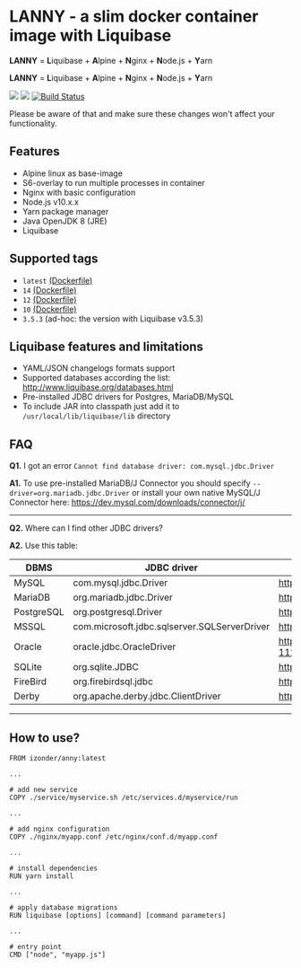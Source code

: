 # LANNY - a slim docker container image with Liquibase

**LANNY** = **L**iquibase + **A**lpine + **N**ginx + **N**ode.js + **Y**arn

**LANNY** = **L**iquibase + **A**lpine + **N**ginx + **N**ode.js + **Y**arn

[![](https://images.microbadger.com/badges/version/izonder/lanny:10.svg)](https://microbadger.com/images/izonder/lanny "Get your own version badge on microbadger.com")
[![](https://images.microbadger.com/badges/image/izonder/lanny:10.svg)](https://microbadger.com/images/izonder/lanny "Get your own image badge on microbadger.com")
[![Build Status](https://travis-ci.org/izonder/lanny.svg?branch=nodejs-10)](https://travis-ci.org/izonder/lanny)

Please be aware of that and make sure these changes won't affect your functionality.

## Features

- Alpine linux as base-image
- S6-overlay to run multiple processes in container
- Nginx with basic configuration
- Node.js v10.x.x
- Yarn package manager
- Java OpenJDK 8 (JRE)
- Liquibase

## Supported tags

- `latest` [(Dockerfile)](https://github.com/izonder/lanny/blob/master/Dockerfile)
- `14` [(Dockerfile)](https://github.com/izonder/lanny/blob/nodejs-14/Dockerfile)
- `12` [(Dockerfile)](https://github.com/izonder/lanny/blob/nodejs-12/Dockerfile)
- `10` [(Dockerfile)](https://github.com/izonder/lanny/blob/nodejs-10/Dockerfile)
- `3.5.3` (ad-hoc: the version with Liquibase v3.5.3)

## Liquibase features and limitations

- YAML/JSON changelogs formats support
- Supported databases according the list: http://www.liquibase.org/databases.html
- Pre-installed JDBC drivers for Postgres, MariaDB/MySQL
- To include JAR into classpath just add it to `/usr/local/lib/liquibase/lib` directory

## FAQ

**Q1.** I got an error `Cannot find database driver: com.mysql.jdbc.Driver`

**A1.** To use pre-installed MariaDB/J Connector you should specify `--driver=org.mariadb.jdbc.Driver` or install your own native MySQL/J Connector here: https://dev.mysql.com/downloads/connector/j/

---

**Q2.** Where can I find other JDBC drivers?

**A2.** Use this table:

| DBMS | JDBC driver | URL |
|---|---|---|
| MySQL | com.mysql.jdbc.Driver | http://dev.mysql.com/downloads/connector/j/ |
| MariaDB | org.mariadb.jdbc.Driver | https://downloads.mariadb.org/connector-java/ |
| PostgreSQL | org.postgresql.Driver | https://jdbc.postgresql.org/download.html |
| MSSQL	| com.microsoft.jdbc.sqlserver.SQLServerDriver | http://www.microsoft.com/en-us/download |
| Oracle | oracle.jdbc.OracleDriver | http://www.oracle.com/technetwork/database/jdbc-112010-090769.html |
| SQLite | org.sqlite.JDBC | https://github.com/xerial/sqlite-jdbc/releases |
| FireBird | org.firebirdsql.jdbc | http://www.firebirdsql.org/en/jdbc-driver/ |
| Derby	| org.apache.derby.jdbc.ClientDriver | http://db.apache.org/derby/derby_downloads.html |

---

## How to use?

```
FROM izonder/anny:latest

...

# add new service
COPY ./service/myservice.sh /etc/services.d/myservice/run

...

# add nginx configuration
COPY ./nginx/myapp.conf /etc/nginx/conf.d/myapp.conf

...

# install dependencies
RUN yarn install

...

# apply database migrations
RUN liquibase [options] [command] [command parameters]

...

# entry point
CMD ["node", "myapp.js"]
```
